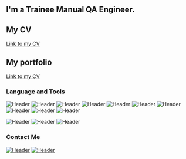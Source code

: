 ## I'm a Trainee Manual QA Engineer. 
## My CV
[Link to my CV](https://docs.google.com/document/d/1TskTYknNmQNAR7GIiV-WJZ9JgCqs4ovU/edit?usp=sharing&ouid=115753630823742307189&rtpof=true&sd=true)
## My portfolio
[Link to my CV](https://github.com/brealist7/QA-Engineer-Portfolio)


### Language and Tools
![Header](https://img.shields.io/badge/Postman-090909?style=for-the-badge&logo=postman&logoColor=f76935)
![Header](https://img.shields.io/badge/Jira-090909?style=for-the-badge&logo=jira&logoColor=136be1)
![Header](https://img.shields.io/badge/Github-090909?style=for-the-badge&logo=github&logoColor=8cc4d7)
![Header](https://img.shields.io/badge/AzureDevops-090909?style=for-the-badge&logo=azuredevops&logoColor=0074d0)
![Header](https://img.shields.io/badge/Figma-090909?style=for-the-badge&logo=figma&logoColor=7d5fa6)
![Header](https://img.shields.io/badge/DevTools-090909?style=for-the-badge&logo=googlechrome&logoColor=2674f2)
![Header](https://img.shields.io/badge/SQL-090909?style=for-the-badge)
![Header](https://img.shields.io/badge/Testrail-090909?style=for-the-badge)
![Header](https://img.shields.io/badge/Fiddler-090909?style=for-the-badge&logo=fiddler&logoColor=8cc4d7)
![Header](https://img.shields.io/badge/jmeter-090909?style=for-the-badge&logo=testrail&logoColor=F7DF1E)

![Header](https://img.shields.io/badge/HTML5-090909?style=for-the-badge&logo=html5&logoColor=E34F26)
![Header](https://img.shields.io/badge/css-090909?style=for-the-badge&logo=css3&logoColor=1572B6)
![Header](https://img.shields.io/badge/JavaScript-090909?style=for-the-badge&logo=javascript&logoColor=F7DF1E)

### Contact Me
[![Header](https://img.shields.io/badge/Instagram-090909?style=for-the-badge&logo=instagram&logoColor=9939a3)](https://www.instagram.com/v.nedashkivsky/)
[![Header](https://img.shields.io/badge/Telegram-090909?style=for-the-badge&logo=telegram&logoColor=31a5db)](https://t.me/v_nedashkivsky)
